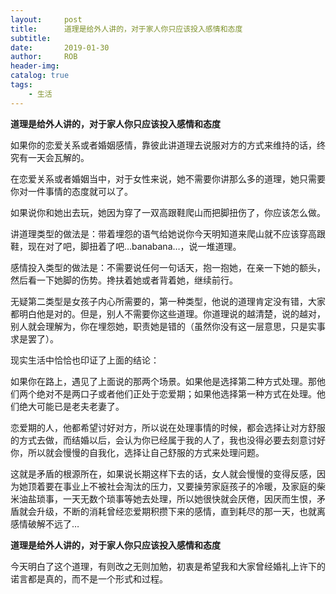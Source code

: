 ```yaml
---
layout:     post
title:      道理是给外人讲的，对于家人你只应该投入感情和态度
subtitle:   
date:       2019-01-30
author:     ROB
header-img: 
catalog: true
tags:
    - 生活
---
```


**道理是给外人讲的，对于家人你只应该投入感情和态度**

如果你的恋爱关系或者婚姻感情，靠彼此讲道理去说服对方的方式来维持的话，终究有一天会瓦解的。

在恋爱关系或者婚姻当中，对于女性来说，她不需要你讲那么多的道理，她只需要你对一件事情的态度就可以了。

如果说你和她出去玩，她因为穿了一双高跟鞋爬山而把脚扭伤了，你应该怎么做。

讲道理类型的做法是：带着埋怨的语气给她说你今天明知道来爬山就不应该穿高跟鞋，现在对了吧，脚扭着了吧…banabana…，说一堆道理。

感情投入类型的做法是：不需要说任何一句话天，抱一抱她，在亲一下她的额头，然后看一下她脚的伤势。搀扶着她或者背着她，继续前行。

无疑第二类型是女孩子内心所需要的，第一种类型，他说的道理肯定没有错，大家都明白他是对的。但是，别人不需要你这些道理。你道理说的越清楚，说的越对，别人就会理解为，你在埋怨她，职责她是错的（虽然你没有这一层意思，只是实事求是罢了）。

现实生活中恰恰也印证了上面的结论：

如果你在路上，遇见了上面说的那两个场景。如果他是选择第二种方式处理。那他们两个绝对不是两口子或者他们正处于恋爱期；如果他选择第一种方式在处理。他们绝大可能已是老夫老妻了。

恋爱期的人，他都希望讨好对方，所以说在处理事情的时候，都会选择让对方舒服的方式去做，而结婚以后，会认为你已经属于我的人了，我也没得必要去刻意讨好你，所以就会慢慢的自我化，选择让自己舒服的方式来处理问题。

这就是矛盾的根源所在，如果说长期这样下去的话，女人就会慢慢的变得反感，因为她顶着要在事业上不被社会淘汰的压力，又要操劳家庭孩子的冷暖，及家庭的柴米油盐琐事，一天无数个琐事等她去处理，所以她很快就会厌倦，因厌而生恨，矛盾就会升级，不断的消耗曾经恋爱期积攒下来的感情，直到耗尽的那一天，也就离感情破解不远了…

**道理是给外人讲的，对于家人你只应该投入感情和态度**

今天明白了这个道理，有则改之无则加勉，初衷是希望我和大家曾经婚礼上许下的诺言都是真的，而不是一个形式和过程。